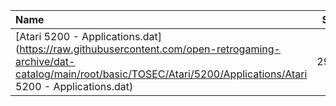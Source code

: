|Name|Size|
|:---|---:|
|[Atari 5200 - Applications.dat](https://raw.githubusercontent.com/open-retrogaming-archive/dat-catalog/main/root/basic/TOSEC/Atari/5200/Applications/Atari 5200 - Applications.dat)|2932|
